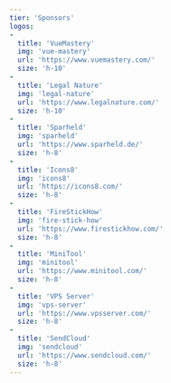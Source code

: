 ```yaml
---
tier: 'Sponsors'
logos:
-
  title: 'VueMastery'
  img: 'vue-mastery'
  url: 'https://www.vuemastery.com/'
  size: 'h-10'
-
  title: 'Legal Nature'
  img: 'legal-nature'
  url: 'https://www.legalnature.com/'
  size: 'h-10'
-
  title: 'Sparheld'
  img: 'sparheld'
  url: 'https://www.sparheld.de/'
  size: 'h-8'
-
  title: 'Icons8'
  img: 'icons8'
  url: 'https://icons8.com/'
  size: 'h-8'
-
  title: 'FireStickHow'
  img: 'fire-stick-how'
  url: 'https://www.firestickhow.com/'
  size: 'h-8'
-
  title: 'MiniTool'
  img: 'minitool'
  url: 'https://www.minitool.com/'
  size: 'h-8'
-
  title: 'VPS Server'
  img: 'vps-server'
  url: 'https://www.vpsserver.com/'
  size: 'h-8'
-
  title: 'SendCloud'
  img: 'sendcloud'
  url: 'https://www.sendcloud.com/'
  size: 'h-8'
---
```

